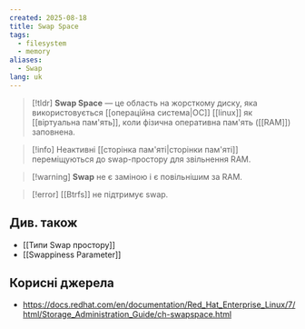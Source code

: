 ```yaml
---
created: 2025-08-18
title: Swap Space
tags:
  - filesystem
  - memory
aliases:
  - Swap
lang: uk
---
```

> [!tldr]
> **Swap Space** — це область на жорсткому диску, яка використовується [[операційна система|ОС]] [[linux]] як [[віртуальна пам'ять]], коли фізична оперативна пам'ять ([[RAM]]) заповнена.

> [!info] Неактивні [[сторінка пам'яті|сторінки пам'яті]] переміщуються до swap-простору для звільнення RAM.

> [!warning] **Swap** не є заміною і є повільнішим за RAM.

> [!error] [[Btrfs]] не підтримує swap.


## Див. також

- [[Типи Swap простору]]
- [[Swappiness Parameter]]

## Корисні джерела

- https://docs.redhat.com/en/documentation/Red_Hat_Enterprise_Linux/7/html/Storage_Administration_Guide/ch-swapspace.html
